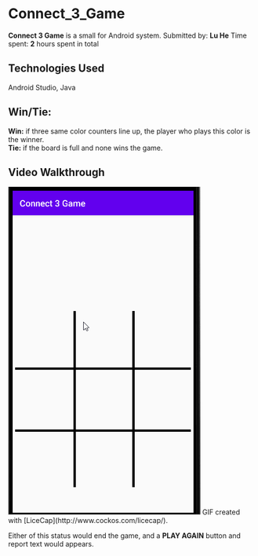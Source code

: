 # Connect_3_Game


**Connect 3 Game** is a small for Android system.
Submitted by: **Lu He**
Time spent: **2** hours spent in total

## Technologies Used 
Android Studio, Java

## Win/Tie:
**Win:** if three same color counters line up, the player who plays this color is the winner.\
**Tie:** if the board is full and none wins the game.

## Video Walkthrough
<img src='walkthrough.gif' title='Video Walkthrough' width='' alt='Video Walkthrough' />
GIF created with [LiceCap](http://www.cockos.com/licecap/).

Either of this status would end the game, and a **PLAY AGAIN** button and report text would appears.


